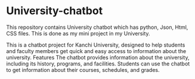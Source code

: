 # University-chatbot
This repository contains University chatbot which has python, Json, Html, CSS files. This is done as my mini project in my University.


This is a chatbot project for Kanchi University, designed to help students and faculty members get quick and easy access to information about the university.
Features
The chatbot provides information about the university, including its history, programs, and facilities.
Students can use the chatbot to get information about their courses, schedules, and grades.
